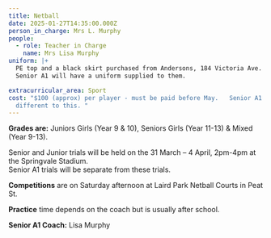 ```yaml
---
title: Netball
date: 2025-01-27T14:35:00.000Z
person_in_charge: Mrs L. Murphy
people:
  - role: Teacher in Charge
    name: Mrs Lisa Murphy
uniform: |+
  PE top and a black skirt purchased from Andersons, 184 Victoria Ave.  
  Senior A1 will have a uniform supplied to them.

extracurricular_area: Sport
cost: "$100 (approx) per player - must be paid before May.   Senior A1 fees are
  different to this. "
---
```

**Grades are:** Juniors Girls (Year 9 & 10), Seniors Girls (Year 11-13) & Mixed (Year 9-13).

Senior and Junior trials will be held on the 31 March – 4 April, 2pm-4pm at the Springvale Stadium.  
Senior A1 trials will be separate from these trials. 


**Competitions** are on Saturday afternoon at Laird Park Netball Courts in Peat St.

**Practice** time depends on the coach but is usually after school.

**Senior A1 Coach:** Lisa Murphy
